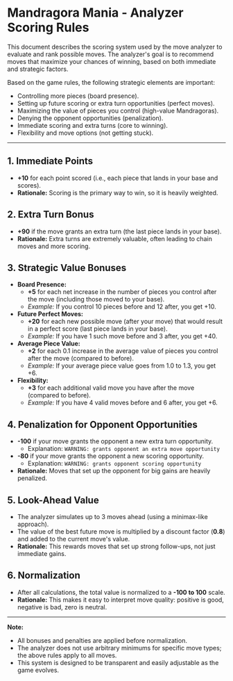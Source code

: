 # Mandragora Mania - Analyzer Scoring Rules

This document describes the scoring system used by the move analyzer to evaluate and rank possible moves. The analyzer's goal is to recommend moves that maximize your chances of winning, based on both immediate and strategic factors.

Based on the game rules, the following strategic elements are important:

- Controlling more pieces (board presence).
- Setting up future scoring or extra turn opportunities (perfect moves).
- Maximizing the value of pieces you control (high-value Mandragoras).
- Denying the opponent opportunities (penalization).
- Immediate scoring and extra turns (core to winning).
- Flexibility and move options (not getting stuck).

---

## 1. Immediate Points

- **+10** for each point scored (i.e., each piece that lands in your base and scores).
- **Rationale:** Scoring is the primary way to win, so it is heavily weighted.

## 2. Extra Turn Bonus

- **+90** if the move grants an extra turn (the last piece lands in your base).
- **Rationale:** Extra turns are extremely valuable, often leading to chain moves and more scoring.

## 3. Strategic Value Bonuses

- **Board Presence:**
  - **+5** for each net increase in the number of pieces you control after the move (including those moved to your base).
  - _Example:_ If you control 10 pieces before and 12 after, you get +10.
- **Future Perfect Moves:**
  - **+20** for each new possible move (after your move) that would result in a perfect score (last piece lands in your base).
  - _Example:_ If you have 1 such move before and 3 after, you get +40.
- **Average Piece Value:**
  - **+2** for each 0.1 increase in the average value of pieces you control after the move (compared to before).
  - _Example:_ If your average piece value goes from 1.0 to 1.3, you get +6.
- **Flexibility:**
  - **+3** for each additional valid move you have after the move (compared to before).
  - _Example:_ If you have 4 valid moves before and 6 after, you get +6.

## 4. Penalization for Opponent Opportunities

- **-100** if your move grants the opponent a new extra turn opportunity.
  - Explanation: `WARNING: grants opponent an extra move opportunity`
- **-80** if your move grants the opponent a new scoring opportunity.
  - Explanation: `WARNING: grants opponent scoring opportunity`
- **Rationale:** Moves that set up the opponent for big gains are heavily penalized.

## 5. Look-Ahead Value

- The analyzer simulates up to 3 moves ahead (using a minimax-like approach).
- The value of the best future move is multiplied by a discount factor (**0.8**) and added to the current move's value.
- **Rationale:** This rewards moves that set up strong follow-ups, not just immediate gains.

## 6. Normalization

- After all calculations, the total value is normalized to a **-100 to 100** scale.
- **Rationale:** This makes it easy to interpret move quality: positive is good, negative is bad, zero is neutral.

---

**Note:**

- All bonuses and penalties are applied before normalization.
- The analyzer does not use arbitrary minimums for specific move types; the above rules apply to all moves.
- This system is designed to be transparent and easily adjustable as the game evolves.
